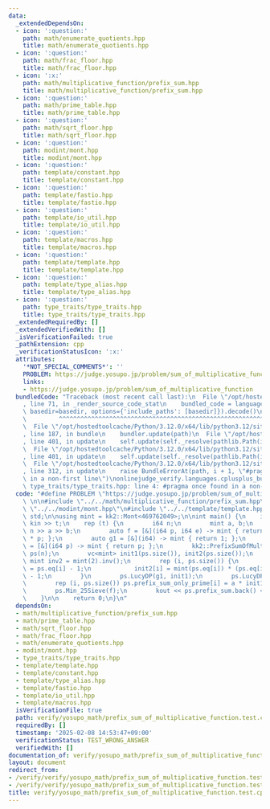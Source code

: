 ```yaml
---
data:
  _extendedDependsOn:
  - icon: ':question:'
    path: math/enumerate_quotients.hpp
    title: math/enumerate_quotients.hpp
  - icon: ':question:'
    path: math/frac_floor.hpp
    title: math/frac_floor.hpp
  - icon: ':x:'
    path: math/multiplicative_function/prefix_sum.hpp
    title: math/multiplicative_function/prefix_sum.hpp
  - icon: ':question:'
    path: math/prime_table.hpp
    title: math/prime_table.hpp
  - icon: ':question:'
    path: math/sqrt_floor.hpp
    title: math/sqrt_floor.hpp
  - icon: ':question:'
    path: modint/mont.hpp
    title: modint/mont.hpp
  - icon: ':question:'
    path: template/constant.hpp
    title: template/constant.hpp
  - icon: ':question:'
    path: template/fastio.hpp
    title: template/fastio.hpp
  - icon: ':question:'
    path: template/io_util.hpp
    title: template/io_util.hpp
  - icon: ':question:'
    path: template/macros.hpp
    title: template/macros.hpp
  - icon: ':question:'
    path: template/template.hpp
    title: template/template.hpp
  - icon: ':question:'
    path: template/type_alias.hpp
    title: template/type_alias.hpp
  - icon: ':question:'
    path: type_traits/type_traits.hpp
    title: type_traits/type_traits.hpp
  _extendedRequiredBy: []
  _extendedVerifiedWith: []
  _isVerificationFailed: true
  _pathExtension: cpp
  _verificationStatusIcon: ':x:'
  attributes:
    '*NOT_SPECIAL_COMMENTS*': ''
    PROBLEM: https://judge.yosupo.jp/problem/sum_of_multiplicative_function
    links:
    - https://judge.yosupo.jp/problem/sum_of_multiplicative_function
  bundledCode: "Traceback (most recent call last):\n  File \"/opt/hostedtoolcache/Python/3.12.0/x64/lib/python3.12/site-packages/onlinejudge_verify/documentation/build.py\"\
    , line 71, in _render_source_code_stat\n    bundled_code = language.bundle(stat.path,\
    \ basedir=basedir, options={'include_paths': [basedir]}).decode()\n          \
    \         ^^^^^^^^^^^^^^^^^^^^^^^^^^^^^^^^^^^^^^^^^^^^^^^^^^^^^^^^^^^^^^^^^^^^^^^^^^^^^^^^^\n\
    \  File \"/opt/hostedtoolcache/Python/3.12.0/x64/lib/python3.12/site-packages/onlinejudge_verify/languages/cplusplus.py\"\
    , line 187, in bundle\n    bundler.update(path)\n  File \"/opt/hostedtoolcache/Python/3.12.0/x64/lib/python3.12/site-packages/onlinejudge_verify/languages/cplusplus_bundle.py\"\
    , line 401, in update\n    self.update(self._resolve(pathlib.Path(included), included_from=path))\n\
    \  File \"/opt/hostedtoolcache/Python/3.12.0/x64/lib/python3.12/site-packages/onlinejudge_verify/languages/cplusplus_bundle.py\"\
    , line 401, in update\n    self.update(self._resolve(pathlib.Path(included), included_from=path))\n\
    \  File \"/opt/hostedtoolcache/Python/3.12.0/x64/lib/python3.12/site-packages/onlinejudge_verify/languages/cplusplus_bundle.py\"\
    , line 312, in update\n    raise BundleErrorAt(path, i + 1, \"#pragma once found\
    \ in a non-first line\")\nonlinejudge_verify.languages.cplusplus_bundle.BundleErrorAt:\
    \ type_traits/type_traits.hpp: line 4: #pragma once found in a non-first line\n"
  code: "#define PROBLEM \"https://judge.yosupo.jp/problem/sum_of_multiplicative_function\"\
    \ \n\n#include \"../../math/multiplicative_function/prefix_sum.hpp\"\n#include\
    \ \"../../modint/mont.hpp\"\n#include \"../../template/template.hpp\"\nusing namespace\
    \ std;\n\nusing mint = kk2::Mont<469762049>;\n\nint main() {\n    int t;\n   \
    \ kin >> t;\n    rep (t) {\n        i64 n;\n        mint a, b;\n        kin >>\
    \ n >> a >> b;\n        auto f = [&](i64 p, i64 e) -> mint { return a * e + b\
    \ * p; };\n        auto g1 = [&](i64) -> mint { return 1; };\n        auto g2\
    \ = [&](i64 p) -> mint { return p; };\n        kk2::PrefixSumOfMultiplicationFunction<mint>\
    \ ps(n);\n        vc<mint> init1(ps.size()), init2(ps.size());\n        const\
    \ mint inv2 = mint(2).inv();\n        rep (i, ps.size()) {\n            init1[i]\
    \ = ps.eq[i] - 1;\n            init2[i] = mint(ps.eq[i]) * (ps.eq[i] + 1) * inv2\
    \ - 1;\n        }\n        ps.LucyDP(g1, init1);\n        ps.LucyDP(g2, init2);\n\
    \        rep (i, ps.size()) ps.prefix_sum_only_prime[i] = a * init1[i] + b * init2[i];\n\
    \        ps.Min_25Sieve(f);\n        kout << ps.prefix_sum.back() << \"\\n\";\n\
    \    }\n\n    return 0;\n}\n"
  dependsOn:
  - math/multiplicative_function/prefix_sum.hpp
  - math/prime_table.hpp
  - math/sqrt_floor.hpp
  - math/frac_floor.hpp
  - math/enumerate_quotients.hpp
  - modint/mont.hpp
  - type_traits/type_traits.hpp
  - template/template.hpp
  - template/constant.hpp
  - template/type_alias.hpp
  - template/fastio.hpp
  - template/io_util.hpp
  - template/macros.hpp
  isVerificationFile: true
  path: verify/yosupo_math/prefix_sum_of_multiplicative_function.test.cpp
  requiredBy: []
  timestamp: '2025-02-08 14:53:47+09:00'
  verificationStatus: TEST_WRONG_ANSWER
  verifiedWith: []
documentation_of: verify/yosupo_math/prefix_sum_of_multiplicative_function.test.cpp
layout: document
redirect_from:
- /verify/verify/yosupo_math/prefix_sum_of_multiplicative_function.test.cpp
- /verify/verify/yosupo_math/prefix_sum_of_multiplicative_function.test.cpp.html
title: verify/yosupo_math/prefix_sum_of_multiplicative_function.test.cpp
---
```

